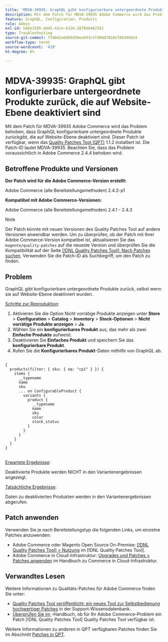 ```yaml
---
title: 'MDVA-39935: GraphQL gibt konfigurierbare untergeordnete Produkte zurück, die auf Website-Ebene deaktiviert sind'
description: Mit dem Patch für MDVA-39935 Adobe Commerce wird das Problem behoben, dass GraphQL konfigurierbare untergeordnete Produkte zurückgibt, die auf Website-Ebene deaktiviert sind. Dieser Patch ist verfügbar, wenn das [Quality Patches Tool (QPT)](https://experienceleague.adobe.com/de/docs/commerce-operations/tools/quality-patches-tool/quality-patches-tool-to-self-serve-quality-patches) 1.1.2 installiert ist. Die Patch-ID lautet MDVA-39935. Beachten Sie, dass das Problem voraussichtlich in Adobe Commerce 2.4.4 behoben wird.
feature: GraphQL, Configuration, Products
role: Admin
exl-id: b86b1595-ddd5-41ce-b126-287046462561
type: Troubleshooting
source-git-commit: 7fdb02a6d89d50ea593c5fd99d78101f89198424
workflow-type: tm+mt
source-wordcount: '419'
ht-degree: 0%

---
```


# MDVA-39935: GraphQL gibt konfigurierbare untergeordnete Produkte zurück, die auf Website-Ebene deaktiviert sind

Mit dem Patch für MDVA-39935 Adobe Commerce wird das Problem behoben, dass GraphQL konfigurierbare untergeordnete Produkte zurückgibt, die auf Website-Ebene deaktiviert sind. Dieser Patch ist verfügbar, wenn das [Quality Patches Tool (QPT)](https://experienceleague.adobe.com/de/docs/commerce-operations/tools/quality-patches-tool/quality-patches-tool-to-self-serve-quality-patches) 1.1.2 installiert ist. Die Patch-ID lautet MDVA-39935. Beachten Sie, dass das Problem voraussichtlich in Adobe Commerce 2.4.4 behoben wird.

## Betroffene Produkte und Versionen

**Der Patch wird für die Adobe Commerce-Version erstellt:**

Adobe Commerce (alle Bereitstellungsmethoden) 2.4.2-p1

**Kompatibel mit Adobe Commerce-Versionen:**

Adobe Commerce (alle Bereitstellungsmethoden) 2.4.1 - 2.4.3

>[!NOTE]
>
>Der Patch könnte mit neuen Versionen des Quality Patches Tool auf andere Versionen anwendbar werden. Um zu überprüfen, ob der Patch mit Ihrer Adobe Commerce-Version kompatibel ist, aktualisieren Sie das `magento/quality-patches` auf die neueste Version und überprüfen Sie die Kompatibilität auf der Seite [[!DNL Quality Patches Tool]: Nach Patches suchen](https://experienceleague.adobe.com/de/docs/commerce-operations/tools/quality-patches-tool/quality-patches-tool-to-self-serve-quality-patches). Verwenden Sie die Patch-ID als Suchbegriff, um den Patch zu finden.

## Problem

GraphQL gibt konfigurierbare untergeordnete Produkte zurück, selbst wenn sie auf Website-Ebene deaktiviert wurden.

<u>Schritte zur Reproduktion</u>:

1. Aktivieren Sie die Option Nicht vorrätige Produkte anzeigen unter **Store** > **Configuration** > **Catalog** > **Inventory** > **Stock-Optionen** > **Nicht vorrätige Produkte anzeigen** > **Ja**.
1. Wählen Sie ein **konfigurierbares Produkt** aus, das mehr als zwei **Einfache Produkte** aufweist.
1. Deaktivieren Sie **Einfaches Produkt** und speichern Sie das **konfigurierbare Produkt**.
1. Rufen Sie die **Konfigurierbares Produkt**-Daten mithilfe von GraphQL ab.

<pre>
  <code class="language-graphql">
&lbrace;
  products(filter: { sku: { eq: "cp1" } }) &lbrace;
    items &lbrace;
      __typename
      name
      sku
      ... on ConfigurableProduct &lbrace;
        variants &lbrace;
          product &lbrace;
            __typename
            name
            sku
            color
            stock_status
          &rbrace;
        &rbrace;
      &rbrace;
    &rbrace;
  &rbrace;
&rbrace;
</code>
</pre>

<u>Erwartete Ergebnisse</u>:

Deaktivierte Produkte werden NICHT in den Variantenergebnissen angezeigt.

<u>Tatsächliche Ergebnisse</u>:

Daten zu deaktivierten Produkten werden in den Variantenergebnissen abgerufen.

## Patch anwenden

Verwenden Sie je nach Bereitstellungstyp die folgenden Links, um einzelne Patches anzuwenden:

* Adobe Commerce oder Magento Open Source On-Premise: [[!DNL Quality Patches Tool] > Nutzung](/help/tools/quality-patches-tool/usage.md) im [!DNL Quality Patches Tool].
* Adobe Commerce in Cloud-Infrastruktur: [Upgrades und Patches > Patches anwenden](https://experienceleague.adobe.com/docs/commerce-cloud-service/user-guide/develop/upgrade/apply-patches.html?lang=de) im Handbuch zu Commerce in Cloud-Infrastruktur.

## Verwandtes Lesen

Weitere Informationen zu Qualitäts-Patches für Adobe Commerce finden Sie unter:

* [Quality Patches Tool veröffentlicht: ein neues Tool zur Selbstbedienung hochwertiger Patches](https://experienceleague.adobe.com/de/docs/commerce-operations/tools/quality-patches-tool/quality-patches-tool-to-self-serve-quality-patches) in der Support-Wissensdatenbank.
* [Überprüfen Sie im ](/help/tools/quality-patches-tool/patches-available-in-qpt/check-patch-for-magento-issue-with-magento-quality-patches.md)-Handbuch, ob für Ihr Adobe Commerce-Problem ein Patch [!DNL Quality Patches Tool] Quality Patches Tool verfügbar ist.

Weitere Informationen zu anderen in QPT verfügbaren Patches finden Sie im Abschnitt [Patches in QPT](https://experienceleague.adobe.com/tools/commerce-quality-patches/index.html?lang=de).
